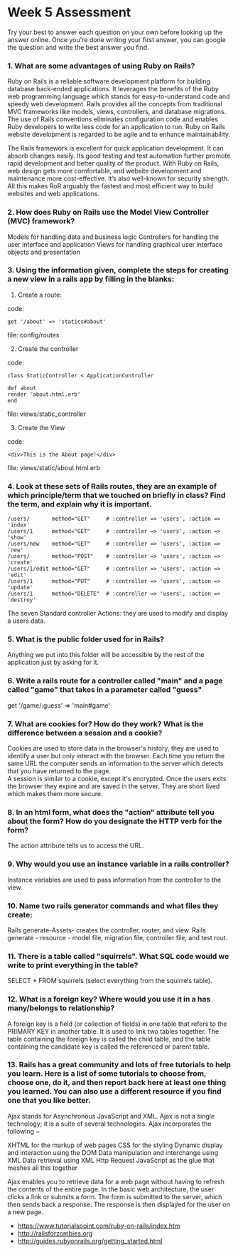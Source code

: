# Week 5 Assessment

Try your best to answer each question on your own before looking up the answer online. Once you're done writing your first answer, you can google the question and write the best answer you find.

### 1. What are some advantages of using Ruby on Rails?
Ruby on Rails is a reliable software development platform for building database back-ended applications. It leverages the benefits of the Ruby web programming language which stands for easy-to-understand code and speedy web development. Rails provides all the concepts from traditional MVC frameworks like models, views, controllers, and database migrations. The use of Rails conventions eliminates configuration code and enables Ruby developers to write less code for an application to run. Ruby on Rails website development is regarded to be agile and to enhance maintainability.


The Rails framework is excellent for quick application development. It can absorb changes easily. Its good testing and test automation further promote rapid development and better quality of the product. With Ruby on Rails, web design gets more comfortable, and website development and maintenance more cost-effective. It’s also well-known for security strength. All this makes RoR arguably the fastest and most efficient way to build websites and web applications.


### 2. How does Ruby on Rails use the Model View Controller (MVC) framework?
Models for handling data and business logic
Controllers for handling the user interface and application
Views for handling graphical user interface objects and presentation

### 3. Using the information given, complete the steps for creating a new view in a rails app by filling in the blanks:

  1. Create a route:

  code:
  ```
  get '/about' => 'statics#about'
  ```
  file: config/routes

  2. Create the controller

  code:
  ```
  class StaticController < ApplicationController

  def about
  render 'about.html.erb'
  end
  ```

  file: views/static_controller

  3. Create the View

  code:

  ```
  <div>This is the About page!</div>
  ```

  file: views/static/about.html.erb

### 4. Look at these sets of Rails routes, they are an example of which principle/term that we touched on briefly in class? Find the term, and explain why it is important.

```
/users/       method="GET"     # :controller => 'users', :action => 'index'
/users/1      method="GET"     # :controller => 'users', :action => 'show'
/users/new    method="GET"     # :controller => 'users', :action => 'new'
/users/       method="POST"    # :controller => 'users', :action => 'create'
/users/1/edit method="GET"     # :controller => 'users', :action => 'edit'
/users/1      method="PUT"     # :controller => 'users', :action => 'update'
/users/1      method="DELETE"  # :controller => 'users', :action => 'destroy'
```
The seven Standard controller Actions: they are used to modify and display
a users data.

### 5. What is the public folder used for in Rails?
Anything we put into this folder will be accessible by the rest of the application just by asking for it.


### 6. Write a rails route for a controller called "main" and a page called "game" that takes in a parameter called "guess"

get '/game/:guess' => 'main#game'

### 7. What are cookies for? How do they work? What is the difference between a session and a cookie?
Cookies are used to store data in the browser's history, they are used to identify a user but only interact with the browser.
Each time you return the same URL the computer sends an information to the server which detects that you have returned to the page.  
A session is similar to a cookie, except it's encrypted. Once the users exits the browser they expire and are saved in the server. They are short lived which makes them more secure.  

### 8. In an html form, what does the "action" attribute tell you about the form?  How do you designate the HTTP verb for the form?
The action attribute tells us to access the URL.

### 9. Why would you use an instance variable in a rails controller?
Instance variables are used to pass information from the controller to the view.

### 10. Name two rails generator commands and what files they create:
Rails generate-Assets- creates the controller, router, and view.
Rails generate - resource - model file,  migration file,  controller file, and test rout.

### 11. There is a table called "squirrels". What SQL code would we write to print everything in the table?
SELECT * FROM squirrels (select everything from the squirrels table).

### 12. What is a foreign key? Where would you use it in a has many/belongs to relationship?
A foreign key is a field (or collection of fields) in one table that refers to the PRIMARY KEY in another table. It is  used to link two tables together. The table containing the foreign key is called the child table, and the table containing the candidate key is called the referenced or parent table.


### 13. Rails has a great community and lots of free tutorials to help you learn. Here is a list of some tutorials to choose from, choose one, do it, and then report back here at least one thing you learned. You can also use a different resource if you find one that you like better.
Ajax stands for Asynchronous JavaScript and XML. Ajax is not a single technology; it is a suite of several technologies. Ajax incorporates the following −

XHTML for the markup of web pages
CSS for the styling
Dynamic display and interaction using the DOM
Data manipulation and interchange using XML
Data retrieval using XML Http Request
JavaScript as the glue that meshes all this together

Ajax enables you to retrieve data for a web page without having to refresh the contents of the entire page. In the basic web architecture, the user clicks a link or submits a form. The form is submitted to the server, which then sends back a response. The response is then displayed for the user on a new page.

- https://www.tutorialspoint.com/ruby-on-rails/index.htm
- http://railsforzombies.org
- http://guides.rubyonrails.org/getting_started.html
